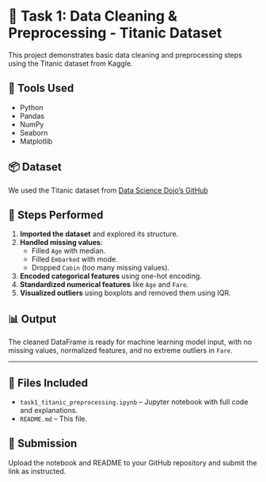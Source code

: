  
# 🧹 Task 1: Data Cleaning & Preprocessing - Titanic Dataset

This project demonstrates basic data cleaning and preprocessing steps using the Titanic dataset from Kaggle.

## 🔧 Tools Used
- Python
- Pandas
- NumPy
- Seaborn
- Matplotlib


## 📦 Dataset
We used the Titanic dataset from [Data Science Dojo’s GitHub](https://raw.githubusercontent.com/datasciencedojo/datasets/master/titanic.csv)

## 🚀 Steps Performed

1. **Imported the dataset** and explored its structure.
2. **Handled missing values**:
   - Filled `Age` with median.
   - Filled `Embarked` with mode.
   - Dropped `Cabin` (too many missing values).
3. **Encoded categorical features** using one-hot encoding.
4. **Standardized numerical features** like `Age` and `Fare`.
5. **Visualized outliers** using boxplots and removed them using IQR.

## 📊 Output
The cleaned DataFrame is ready for machine learning model input, with no missing values, normalized features, and no extreme outliers in `Fare`.

---

## 📁 Files Included
- `task1_titanic_preprocessing.ipynb` – Jupyter notebook with full code and explanations.
- `README.md` – This file.

## 📝 Submission
Upload the notebook and README to your GitHub repository and submit the link as instructed.

